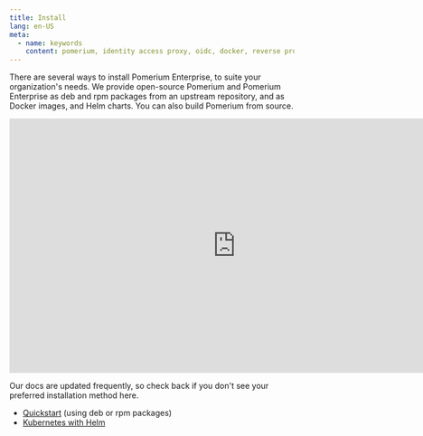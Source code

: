 ```yaml
---
title: Install
lang: en-US
meta:
  - name: keywords
    content: pomerium, identity access proxy, oidc, docker, reverse proxy, containers, install, enterprise, console
---
```


There are several ways to install Pomerium Enterprise, to suite your organization's needs. We provide open-source Pomerium and Pomerium Enterprise as deb and rpm packages from an upstream repository, and as Docker images, and Helm charts. You can also build Pomerium from source.

<center>
<iframe width="800" height="450" src="https://www.youtube.com/embed/NrRwisO9sDg?rel=0" title="YouTube video player" frameborder="0" allow="accelerometer; autoplay; clipboard-write; encrypted-media; gyroscope; picture-in-picture" allowfullscreen></iframe>
</center>

Our docs are updated frequently, so check back if you don't see your preferred installation method here.

- [Quickstart](/enterprise/install/quickstart.md) (using deb or rpm packages)
- [Kubernetes with Helm](/enterprise/install/helm.md)